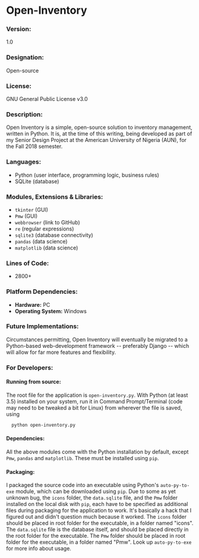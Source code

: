 # Open-Inventory

### Version: 
1.0

### Designation:
Open-source

### License: 
GNU General Public License v3.0

### Description:
Open Inventory is a simple, open-source solution to inventory management, written in Python. It is, at the time of this writing, being developed as part of my Senior Design Project at the American University of Nigeria (AUN), for the Fall 2018 semester.

### Languages:
* Python (user interface, programming logic, business rules)
* SQLite (database)

### Modules, Extensions & Libraries:
* ```tkinter``` (GUI)
* ```Pmw``` (GUI)
* ```webbrowser``` (link to GitHub)
* ```re``` (regular expressions)
* ```sqlite3``` (database connectivity)
* ```pandas``` (data science)
* ```matplotlib``` (data science)

### Lines of Code:
* 2800+

### Platform Dependencies:
* **Hardware:** PC
* **Operating System:** Windows

### Future Implementations:
Circumstances permitting, Open Inventory will eventually be migrated to a Python-based web-development framework -- preferably Django -- which will allow for far more features and flexibility.

### For Developers:

#### Running from source:
The root file for the application is ```open-inventory.py```. With Python (at least 3.5) installed on your system, run it in Command Prompt/Terminal (code may need to be tweaked a bit for Linux) from wherever the file is saved, using 
```bash
  python open-inventory.py
  ```
#### Dependencies:
All the above modules come with the Python installation by default, except ```Pmw```, ```pandas``` and ```matplotlib```. These must be installed using ```pip```.

#### Packaging:
I packaged the source code into an executable using Python's ```auto-py-to-exe``` module, which can be downloaded using ```pip```. Due to some as yet unknown bug, the ```icons``` folder, the ```data.sqlite``` file, and the ```Pmw``` folder installed on the local disk with ```pip```, each have to be specified as additional files during packaging for the application to work. It's basically a hack that I figured out and didn't question much because it worked. The ```icons``` folder should be placed in root folder for the executable, in a folder named "icons". The ```data.sqlite``` file is the database itself, and should be placed directly in the root folder for the executable. The ```Pmw``` folder should be placed in root folder for the executable, in a folder named "Pmw". Look up ```auto-py-to-exe``` for more info about usage.  
